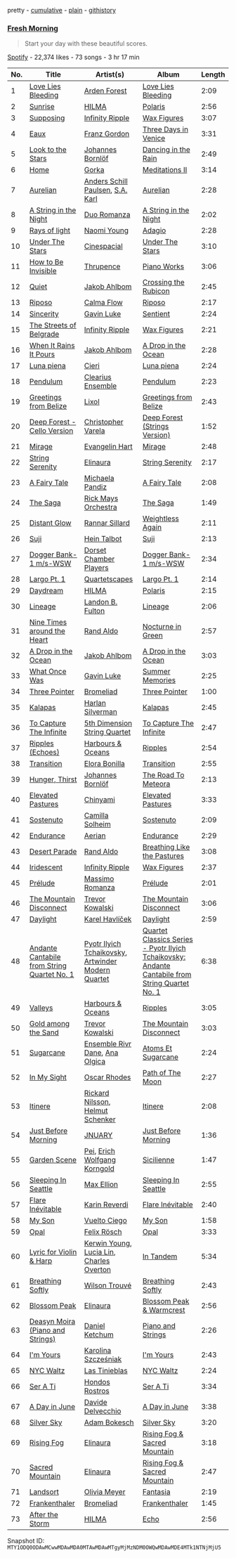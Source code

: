 pretty - [cumulative](/playlists/cumulative/37i9dQZF1DXau0XrWZpT93.md) - [plain](/playlists/plain/37i9dQZF1DXau0XrWZpT93) - [githistory](https://github.githistory.xyz/mackorone/spotify-playlist-archive/blob/main/playlists/plain/37i9dQZF1DXau0XrWZpT93)

### [Fresh Morning](https://open.spotify.com/playlist/37i9dQZF1DXau0XrWZpT93)

> Start your day with these beautiful scores.

[Spotify](https://open.spotify.com/user/spotify) - 22,374 likes - 73 songs - 3 hr 17 min

| No. | Title | Artist(s) | Album | Length |
|---|---|---|---|---|
| 1 | [Love Lies Bleeding](https://open.spotify.com/track/5sQwJ3rAWhIe1B1kZiuG4X) | [Arden Forest](https://open.spotify.com/artist/3LUa5res2UmvZ04kvlPMc7) | [Love Lies Bleeding](https://open.spotify.com/album/1hyOH3QLhykwuNnsw0z1NB) | 2:09 |
| 2 | [Sunrise](https://open.spotify.com/track/0nsDRLBkStw53EuYXbibO4) | [HILMA](https://open.spotify.com/artist/5cfA35ok9YlWE032xcI423) | [Polaris](https://open.spotify.com/album/4zRFfOm7i3DhHqmW0rIIru) | 2:56 |
| 3 | [Supposing](https://open.spotify.com/track/7vCNVMDqzV2tsdZi5Rodi6) | [Infinity Ripple](https://open.spotify.com/artist/43BCjiV6q327zly4HaH8QL) | [Wax Figures](https://open.spotify.com/album/34Xfn5YawRW1BmaVzgrtFt) | 3:07 |
| 4 | [Eaux](https://open.spotify.com/track/3o0bY0fJyynYhTwOH4yVci) | [Franz Gordon](https://open.spotify.com/artist/6c9mrV72IOeJ5imCUK281g) | [Three Days in Venice](https://open.spotify.com/album/3PmHajw3xayhJXfgLSLDop) | 3:31 |
| 5 | [Look to the Stars](https://open.spotify.com/track/6gEpi8OJ4bB7ukrJLGpmHf) | [Johannes Bornlöf](https://open.spotify.com/artist/1yLIaxyVkZnLMXhfRSYEjV) | [Dancing in the Rain](https://open.spotify.com/album/3RANLwqogQqjy2xGFZC7ip) | 2:49 |
| 6 | [Home](https://open.spotify.com/track/0BZK74rauKeNrOevBkhNE8) | [Gorka](https://open.spotify.com/artist/6kPHDVsuzYXW2oTAZ80QJj) | [Meditations II](https://open.spotify.com/album/3nVaUZTPIjtP99Ebri2LaS) | 3:14 |
| 7 | [Aurelian](https://open.spotify.com/track/0uddb7tRm6KmMGzh3wFMcH) | [Anders Schill Paulsen](https://open.spotify.com/artist/7tQfGq1cmYQtZwNKs6Cq8b), [S.A\. Karl](https://open.spotify.com/artist/5wvtkvwPR6pF2h7H6f08tM) | [Aurelian](https://open.spotify.com/album/3HFnP1YvQvlyPbiK4nU4q9) | 2:28 |
| 8 | [A String in the Night](https://open.spotify.com/track/7dZ3v5DM5NvdviQ66NTcK4) | [Duo Romanza](https://open.spotify.com/artist/4c5bDKFZPlbp3EqDLyk4Hn) | [A String in the Night](https://open.spotify.com/album/2sMWuQaCwsvRsjhc5KIIfH) | 2:02 |
| 9 | [Rays of light](https://open.spotify.com/track/111YqYUFNPFN75J6qDhT1b) | [Naomi Young](https://open.spotify.com/artist/3i3Kwm6kFNGXpnnJfy8U1r) | [Adagio](https://open.spotify.com/album/7tafxsyYN332LgoNUKDZqh) | 2:28 |
| 10 | [Under The Stars](https://open.spotify.com/track/0V0w0j63zyFlZTeKsjHF7e) | [Cinespacial](https://open.spotify.com/artist/2Z6ZkwaWC7kYWhQcift8d4) | [Under The Stars](https://open.spotify.com/album/0RyHnHgWSqhXO95qvByvUm) | 3:10 |
| 11 | [How to Be Invisible](https://open.spotify.com/track/6GEX4BBT1EHwIiO6qkYSUR) | [Thrupence](https://open.spotify.com/artist/33WEbJHirq23bohapH3pI9) | [Piano Works](https://open.spotify.com/album/6k6xZ06qceVGxE3NLPrj5x) | 3:06 |
| 12 | [Quiet](https://open.spotify.com/track/2UcVa056va7cCBfVfw9nm1) | [Jakob Ahlbom](https://open.spotify.com/artist/2VZTNKYLnhbnV3FwGJlp3K) | [Crossing the Rubicon](https://open.spotify.com/album/5cYUwcGiSuMUBKf7ykzO04) | 2:45 |
| 13 | [Riposo](https://open.spotify.com/track/2nfCGwzsOxPJPl16g74I5I) | [Calma Flow](https://open.spotify.com/artist/19ImXdXZLbAXcDGgIpN56k) | [Riposo](https://open.spotify.com/album/4QDiZv3kD08DOYlAlzQcPm) | 2:17 |
| 14 | [Sincerity](https://open.spotify.com/track/3fQdsoPpWz3sbwlvlMfBF3) | [Gavin Luke](https://open.spotify.com/artist/2bqAlaRiT91dCQ7KMGnP8i) | [Sentient](https://open.spotify.com/album/0tAguXAg4RwGUtle2ngQaQ) | 2:24 |
| 15 | [The Streets of Belgrade](https://open.spotify.com/track/4cNtJQaOgmjlBSChAlrsBT) | [Infinity Ripple](https://open.spotify.com/artist/43BCjiV6q327zly4HaH8QL) | [Wax Figures](https://open.spotify.com/album/34Xfn5YawRW1BmaVzgrtFt) | 2:21 |
| 16 | [When It Rains It Pours](https://open.spotify.com/track/2Dasbncj88VgX5FKh2ZVzs) | [Jakob Ahlbom](https://open.spotify.com/artist/2VZTNKYLnhbnV3FwGJlp3K) | [A Drop in the Ocean](https://open.spotify.com/album/0ZQQAZfQcQEU171lBODhZM) | 2:28 |
| 17 | [Luna piena](https://open.spotify.com/track/5G984mbolQgTzqNGTStNeJ) | [Cieri](https://open.spotify.com/artist/5UuRXvPONj8EeWpeppEoAL) | [Luna piena](https://open.spotify.com/album/2rh0SnHln8ywEyVAhF7lQ7) | 2:24 |
| 18 | [Pendulum](https://open.spotify.com/track/0kQZcp9q1i3Cg1EfsqXGbf) | [Clearius Ensemble](https://open.spotify.com/artist/14MEzH0WXErAIVtRpQitLW) | [Pendulum](https://open.spotify.com/album/4m9nsk0a4Xcfhv5uePHb8x) | 2:23 |
| 19 | [Greetings from Belize](https://open.spotify.com/track/5nhS7fj2S3Td2HIDCpcmVb) | [Lixol](https://open.spotify.com/artist/4wXk0BFjhLlkvvnizwEUGR) | [Greetings from Belize](https://open.spotify.com/album/6HzK0TGQenShzRupoyc9x5) | 2:43 |
| 20 | [Deep Forest \- Cello Version](https://open.spotify.com/track/7gi7v5tKoJ1R7yunvDeU5F) | [Christopher Varela](https://open.spotify.com/artist/2irB8SXzuA2u0rBten7TnK) | [Deep Forest \(Strings Version\)](https://open.spotify.com/album/436RU3hjPms95JzFFDXPma) | 1:52 |
| 21 | [Mirage](https://open.spotify.com/track/0gqVMTgk94SscygbYJjwtk) | [Evangelin Hart](https://open.spotify.com/artist/6DyiSbTRpje2U747lxkg4V) | [Mirage](https://open.spotify.com/album/1mhSxjyImpw5PzPS792uKs) | 2:48 |
| 22 | [String Serenity](https://open.spotify.com/track/2YyOPD8UPgzDQyTFHo7Hdr) | [Elinaura](https://open.spotify.com/artist/1PHMZ5pRjowUYaUCXtOYVd) | [String Serenity](https://open.spotify.com/album/7wPh7ECKRf7wECHtUOqE9C) | 2:17 |
| 23 | [A Fairy Tale](https://open.spotify.com/track/6B4k77H2FijwCLtkWnIsfI) | [Michaela Pandiz](https://open.spotify.com/artist/34sXIU22Yei4I4tBF7qk2m) | [A Fairy Tale](https://open.spotify.com/album/2iwDSQNjrmsettZSKbEtIr) | 2:08 |
| 24 | [The Saga](https://open.spotify.com/track/08ar8UUeKtraKthaGfEAVs) | [Rick Mays Orchestra](https://open.spotify.com/artist/6M8CwqhafAjTE6iqSPXazJ) | [The Saga](https://open.spotify.com/album/1m1Zh5Fy3fkbiXcYzc7H2l) | 1:49 |
| 25 | [Distant Glow](https://open.spotify.com/track/2aBYVl2d2RFAPbYlZ7rIUf) | [Rannar Sillard](https://open.spotify.com/artist/3WIjOR36QpKStT6hfxguh5) | [Weightless Again](https://open.spotify.com/album/66ZFnHFTZ1NcORTEAGX0dG) | 2:11 |
| 26 | [Suji](https://open.spotify.com/track/1c7J3x5nUIl7krcxbZqpW0) | [Hein Talbot](https://open.spotify.com/artist/234b7Rdxg4ncW2ok5s67p7) | [Suji](https://open.spotify.com/album/5p87YHJXjd0ZuaEPemyrRr) | 2:13 |
| 27 | [Dogger Bank\-1 m/s\-WSW](https://open.spotify.com/track/4XbaZdbGwYkw76x9sMKM5D) | [Dorset Chamber Players](https://open.spotify.com/artist/06aPIRLW0mYovQapVxfesM) | [Dogger Bank\-1 m/s\-WSW](https://open.spotify.com/album/0RDKBwgDOwv4jGUHjb9hyh) | 2:34 |
| 28 | [Largo Pt\. 1](https://open.spotify.com/track/0TYzilqgE6aJkXXYWkAmqf) | [Quartetscapes](https://open.spotify.com/artist/4ex219IMguvJ2NGwzifYCU) | [Largo Pt\. 1](https://open.spotify.com/album/7aWhUZMBuGrg5NmFE89WO5) | 2:14 |
| 29 | [Daydream](https://open.spotify.com/track/1WlaTc6LFDBrag4vKuiuRs) | [HILMA](https://open.spotify.com/artist/5cfA35ok9YlWE032xcI423) | [Polaris](https://open.spotify.com/album/4zRFfOm7i3DhHqmW0rIIru) | 2:15 |
| 30 | [Lineage](https://open.spotify.com/track/1bzUzKsHpaE0AmY6ZqgqjI) | [Landon B\. Fulton](https://open.spotify.com/artist/3Ws9UM6jSF5riJ8nL4Brnk) | [Lineage](https://open.spotify.com/album/4QRGEWqfq4EOTAS1R55tHh) | 2:06 |
| 31 | [Nine Times around the Heart](https://open.spotify.com/track/5KEhwMi5xD7HxfoXe0iPM7) | [Rand Aldo](https://open.spotify.com/artist/28COj84KB3mitRVXZkNW4N) | [Nocturne in Green](https://open.spotify.com/album/7KqJAgIwlqINIVJzeg00KN) | 2:57 |
| 32 | [A Drop in the Ocean](https://open.spotify.com/track/2T6vRytpOROVVawULkC0AC) | [Jakob Ahlbom](https://open.spotify.com/artist/2VZTNKYLnhbnV3FwGJlp3K) | [A Drop in the Ocean](https://open.spotify.com/album/0ZQQAZfQcQEU171lBODhZM) | 3:03 |
| 33 | [What Once Was](https://open.spotify.com/track/1Dsf2HhRM2J44tg6BcfXYN) | [Gavin Luke](https://open.spotify.com/artist/2bqAlaRiT91dCQ7KMGnP8i) | [Summer Memories](https://open.spotify.com/album/1qf7trVq03K5jA7hCiy1Vi) | 2:25 |
| 34 | [Three Pointer](https://open.spotify.com/track/1gUHSxsrCohFFQC8zuI1Cv) | [Bromeliad](https://open.spotify.com/artist/3XlQzOKje7lZLZhMDnKZz3) | [Three Pointer](https://open.spotify.com/album/29ELg1RDinuDy0xw7oPd9L) | 1:00 |
| 35 | [Kalapas](https://open.spotify.com/track/5fWDUCwrMxj7xUAJT5uq6s) | [Harlan Silverman](https://open.spotify.com/artist/6RR7uINKmGclSu0zHBC7mU) | [Kalapas](https://open.spotify.com/album/6p1IOmTKWUdeG5RRSFpVeJ) | 2:45 |
| 36 | [To Capture The Infinite](https://open.spotify.com/track/0hrTFLbtNvhe5X8b40DVOC) | [5th Dimension String Quartet](https://open.spotify.com/artist/0fd2h7Ve7ZDxWFW00AjxqL) | [To Capture The Infinite](https://open.spotify.com/album/1d8nHTu03NrgdX7KtwmNHk) | 2:47 |
| 37 | [Ripples \(Echoes\)](https://open.spotify.com/track/4WRgRrmrD0WWBB9O8MNO9g) | [Harbours & Oceans](https://open.spotify.com/artist/0k8elyDgYdovh5k0yn9fDX) | [Ripples](https://open.spotify.com/album/174WdSc7Cncl9KwFmF7mGd) | 2:54 |
| 38 | [Transition](https://open.spotify.com/track/00Jh6031MKpE5nunLJzvyM) | [Elora Bonilla](https://open.spotify.com/artist/5ytoulK1Bp6GLoU6VWs0Nr) | [Transition](https://open.spotify.com/album/0P61A45wt4xVVneycMqdyp) | 2:55 |
| 39 | [Hunger, Thirst](https://open.spotify.com/track/2CH3Ub29VJrqNgg0v2fx0D) | [Johannes Bornlöf](https://open.spotify.com/artist/1yLIaxyVkZnLMXhfRSYEjV) | [The Road To Meteora](https://open.spotify.com/album/3PLSbFdaSc9nHiZsdutrAz) | 2:13 |
| 40 | [Elevated Pastures](https://open.spotify.com/track/7zWjcC7jNhFtqckFMkiNux) | [Chinyami](https://open.spotify.com/artist/1ey8cZsgOMCClk9NjQLJcd) | [Elevated Pastures](https://open.spotify.com/album/6ikmItGf76ftAlNgeNlEVm) | 3:33 |
| 41 | [Sostenuto](https://open.spotify.com/track/2pmzW6PbqlAunOXe0AdYIw) | [Camilla Solheim](https://open.spotify.com/artist/0paoGI3ZzVd4kwjmsJI6B0) | [Sostenuto](https://open.spotify.com/album/5bve8ozqZzt01twy16odc3) | 2:09 |
| 42 | [Endurance](https://open.spotify.com/track/7kRnLUIABJA0Q21X13XmwJ) | [Aerian](https://open.spotify.com/artist/7bMCx1XzOM2Bb6XTk2sHKf) | [Endurance](https://open.spotify.com/album/1kIaz392QGviN4kPIOhCe5) | 2:29 |
| 43 | [Desert Parade](https://open.spotify.com/track/4xOHne4S1xas4MI5qPs69D) | [Rand Aldo](https://open.spotify.com/artist/28COj84KB3mitRVXZkNW4N) | [Breathing Like the Pastures](https://open.spotify.com/album/2rzImKEk1JZHAyC6dVGJ5t) | 3:08 |
| 44 | [Iridescent](https://open.spotify.com/track/1KTUpvg6XroGOSnmpjuyVi) | [Infinity Ripple](https://open.spotify.com/artist/43BCjiV6q327zly4HaH8QL) | [Wax Figures](https://open.spotify.com/album/34Xfn5YawRW1BmaVzgrtFt) | 2:37 |
| 45 | [Prélude](https://open.spotify.com/track/6CIVHlBDakr82sbXYweF8x) | [Massimo Romanza](https://open.spotify.com/artist/6n1878S9P9QD4u959fAZeM) | [Prélude](https://open.spotify.com/album/0Q5sbKw0dl9z7ANapFmIHL) | 2:01 |
| 46 | [The Mountain Disconnect](https://open.spotify.com/track/0KBIN2eno2koWYL4Flsf7S) | [Trevor Kowalski](https://open.spotify.com/artist/4vPiZNfnHqzN52FOn38BEv) | [The Mountain Disconnect](https://open.spotify.com/album/7hEd3BEoTsDTFgBFPnBLDR) | 3:06 |
| 47 | [Daylight](https://open.spotify.com/track/1pJrauys2fPNopv4TuyltK) | [Karel Havlíček](https://open.spotify.com/artist/2Yuk4eHfD3UrJ1qnYCHmJl) | [Daylight](https://open.spotify.com/album/4I7VJg3F07ymbMiobj6yfP) | 2:59 |
| 48 | [Andante Cantabile from String Quartet No\. 1](https://open.spotify.com/track/74TFN56lEopcgv4qliHdoY) | [Pyotr Ilyich Tchaikovsky](https://open.spotify.com/artist/3MKCzCnpzw3TjUYs2v7vDA), [Artwinder Modern Quartet](https://open.spotify.com/artist/2ipPNWfa4u0WTh99vGxpQ6) | [Quartet Classics Series \- Pyotr Ilyich Tchaikovsky: Andante Cantabile from String Quartet No\. 1](https://open.spotify.com/album/5KlxEx79Sg65QjigB56iHj) | 6:38 |
| 49 | [Valleys](https://open.spotify.com/track/5MSVACqJSKrICwAQQW91wb) | [Harbours & Oceans](https://open.spotify.com/artist/0k8elyDgYdovh5k0yn9fDX) | [Ripples](https://open.spotify.com/album/174WdSc7Cncl9KwFmF7mGd) | 3:05 |
| 50 | [Gold among the Sand](https://open.spotify.com/track/0QVG4AIVRPQdhNR1dOegsc) | [Trevor Kowalski](https://open.spotify.com/artist/4vPiZNfnHqzN52FOn38BEv) | [The Mountain Disconnect](https://open.spotify.com/album/7hEd3BEoTsDTFgBFPnBLDR) | 3:03 |
| 51 | [Sugarcane](https://open.spotify.com/track/7G3IcyTXBdeyDNCc25GSVV) | [Ensemble Rivr Dane](https://open.spotify.com/artist/2bYTGyR3eWFQmQ9FJElnBP), [Ana Olgica](https://open.spotify.com/artist/29nLvGubwGVV9I4kF3nldc) | [Atoms Et Sugarcane](https://open.spotify.com/album/3XsOQQJYWhuGdJZujpcMLo) | 2:24 |
| 52 | [In My Sight](https://open.spotify.com/track/6zZTUG7kGV3GAOS5JPcRm0) | [Oscar Rhodes](https://open.spotify.com/artist/3ICSZdpAbJIZRtvYCxlAzX) | [Path of The Moon](https://open.spotify.com/album/4l5q2eFbVXYKWdrcjFJHo1) | 2:27 |
| 53 | [Itinere](https://open.spotify.com/track/3SJyrNsIX3mkiyFKekNAty) | [Rickard Nilsson](https://open.spotify.com/artist/6qa2LFLjGOvQPRxs8LZuZX), [Helmut Schenker](https://open.spotify.com/artist/6wf5DKFK08Qx5d11LNhesK) | [Itinere](https://open.spotify.com/album/47GVftysLfyzIMrF3D95Gw) | 2:08 |
| 54 | [Just Before Morning](https://open.spotify.com/track/1GPB6ZrLXvrkJAAGIRifA8) | [JNUARY](https://open.spotify.com/artist/66A9oG2ybGddl9xwDibKak) | [Just Before Morning](https://open.spotify.com/album/1MQ7w7BpVcXvKXby233Wd1) | 1:36 |
| 55 | [Garden Scene](https://open.spotify.com/track/63twEMe1QcF33Tp07c7pNw) | [Pei](https://open.spotify.com/artist/3t3n6VNps7sIVXcW3CIedE), [Erich Wolfgang Korngold](https://open.spotify.com/artist/3UaJz1tq0BBPzJBPgkBarb) | [Sicilienne](https://open.spotify.com/album/04ktgQdyXqTZiZFnZn0orD) | 1:47 |
| 56 | [Sleeping In Seattle](https://open.spotify.com/track/2uVHaRTe5hyGyASOXZcx9d) | [Max Ellion](https://open.spotify.com/artist/5ws4QOSnfOqKDBbNQEZXtg) | [Sleeping In Seattle](https://open.spotify.com/album/3H9duc8pePa97f1AWFjuIi) | 2:55 |
| 57 | [Flare Inévitable](https://open.spotify.com/track/2P3LnLs7poXbWyKrf6KNav) | [Karin Reverdi](https://open.spotify.com/artist/2cUUKmjuAiKJqKyPP4VZbP) | [Flare Inévitable](https://open.spotify.com/album/4lkf9FvLdBo4UDUxl4alCL) | 2:40 |
| 58 | [My Son](https://open.spotify.com/track/3wtpKMUkSiZPDRH5vxYLmz) | [Vuelto Ciego](https://open.spotify.com/artist/2aGcZFlseymIvZzsg8H4yl) | [My Son](https://open.spotify.com/album/2adunymdxS0IP1zEhYzLXr) | 1:58 |
| 59 | [Opal](https://open.spotify.com/track/3vb6ZHxSckbWkqM5wNdsA5) | [Felix Rösch](https://open.spotify.com/artist/5DN6qP3OzoKVYXF3o2KCXp) | [Opal](https://open.spotify.com/album/7zXuTzVmAVe1fbNw93N4QV) | 3:33 |
| 60 | [Lyric for Violin & Harp](https://open.spotify.com/track/3rwK4xsqG5UvXcoqi4xuAc) | [Kerwin Young](https://open.spotify.com/artist/2b5Fg9UseBuYNTk4oAyG6n), [Lucia Lin](https://open.spotify.com/artist/51XNYYFWrEEctz41t292mD), [Charles Overton](https://open.spotify.com/artist/1K98DJ68l2U9IRZTxHQed4) | [In Tandem](https://open.spotify.com/album/6jOBNoIEGEwikzAyOiCo61) | 5:34 |
| 61 | [Breathing Softly](https://open.spotify.com/track/5fOXMCEaxYSAObSdJ7nvCV) | [Wilson Trouvé](https://open.spotify.com/artist/1Qh6CmBget32TmvDZBoK8E) | [Breathing Softly](https://open.spotify.com/album/6W9cOGtIJZtT1J5ypPCcHR) | 2:43 |
| 62 | [Blossom Peak](https://open.spotify.com/track/5NRyda6chosK9GspXprHgK) | [Elinaura](https://open.spotify.com/artist/1PHMZ5pRjowUYaUCXtOYVd) | [Blossom Peak & Warmcrest](https://open.spotify.com/album/5M8iB0dg3kg54ppszLVI9G) | 2:56 |
| 63 | [Deasyn Moira \(Piano and Strings\)](https://open.spotify.com/track/0ebRVAx7crlZr9lkXK4cm3) | [Daniel Ketchum](https://open.spotify.com/artist/6TwhBnzSvGRJBC9obv73uz) | [Piano and Strings](https://open.spotify.com/album/6L20li4JZ6jmRfwwts9CO4) | 2:26 |
| 64 | [I'm Yours](https://open.spotify.com/track/3vGp33C7IFjgJdvFDhvRc9) | [Karolina Szcześniak](https://open.spotify.com/artist/5pcFuJmgWmT0JvJELnkHrS) | [I'm Yours](https://open.spotify.com/album/4hMVTdiiq47rlHysJYOcfR) | 2:43 |
| 65 | [NYC Waltz](https://open.spotify.com/track/270VPYYS4uR1haVazI85N3) | [Las Tinieblas](https://open.spotify.com/artist/3eY0YTyWNXA8z9zrWz1kYU) | [NYC Waltz](https://open.spotify.com/album/1SC79YaRaFEcgbro7JSAfF) | 2:24 |
| 66 | [Ser A Ti](https://open.spotify.com/track/6rDxnznYVvGb0vFkgsBmmE) | [Hondos Rostros](https://open.spotify.com/artist/1GkARSHIynvDFV4eyUZvhC) | [Ser A Ti](https://open.spotify.com/album/0nC9dugAMHACUJQ6GSTZFB) | 3:34 |
| 67 | [A Day in June](https://open.spotify.com/track/1pZZzlgOtbvhEI9I0e7Z1P) | [Davide Delvecchio](https://open.spotify.com/artist/5WDMPRZIzbj6Q2eXqVqXmu) | [A Day in June](https://open.spotify.com/album/2dbOdeW2CpY4UN43yMybuv) | 3:38 |
| 68 | [Silver Sky](https://open.spotify.com/track/5S9EkxIUWgxcBuwmcVnits) | [Adam Bokesch](https://open.spotify.com/artist/2p01X9u8SiKbMseuTkgdoI) | [Silver Sky](https://open.spotify.com/album/00DwQxtjO2UzwLf1DU1lsS) | 3:20 |
| 69 | [Rising Fog](https://open.spotify.com/track/3fndeX9142XIUH7qySaGMc) | [Elinaura](https://open.spotify.com/artist/1PHMZ5pRjowUYaUCXtOYVd) | [Rising Fog & Sacred Mountain](https://open.spotify.com/album/7tDT3L3XZF5Srio0CEqEyQ) | 3:18 |
| 70 | [Sacred Mountain](https://open.spotify.com/track/6qzS70K6z2XDu4bCwKVa50) | [Elinaura](https://open.spotify.com/artist/1PHMZ5pRjowUYaUCXtOYVd) | [Rising Fog & Sacred Mountain](https://open.spotify.com/album/7tDT3L3XZF5Srio0CEqEyQ) | 2:47 |
| 71 | [Landsort](https://open.spotify.com/track/0VrOdgTIh68gW8p9WkXSPY) | [Olivia Meyer](https://open.spotify.com/artist/473vc3cGQmpGSHrcyvePWE) | [Fantasia](https://open.spotify.com/album/5h0R2d0rhCu6V46L91UBN4) | 2:19 |
| 72 | [Frankenthaler](https://open.spotify.com/track/6fZyNWUtqDD9CXZI4Llh7G) | [Bromeliad](https://open.spotify.com/artist/3XlQzOKje7lZLZhMDnKZz3) | [Frankenthaler](https://open.spotify.com/album/2l8wc98B9kwJpXiQaZ4l35) | 1:45 |
| 73 | [After the Storm](https://open.spotify.com/track/5NOfvyC7EmTHLlM8jCnDYr) | [HILMA](https://open.spotify.com/artist/5cfA35ok9YlWE032xcI423) | [Echo](https://open.spotify.com/album/4B2lXu2ZUFvgzJt6s7hPY1) | 2:56 |

Snapshot ID: `MTY1ODQ0ODAwMCwwMDAwMDA0MTAwMDAwMTgyMjMzNDM0OWQwMDAwMDE4MTk1NTNjMjU5`
